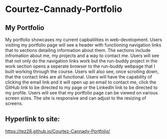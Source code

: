 # Courtez-Cannady-Portfolio

## My Portfolio

My portfolio showcases my current capbalilities in web-development. Users visiting my portfolio page will see a header with functioning navigation links that to sections detailing information about them. The sections include infromation about me, my projects and a way to contact me. Users will see that not only do the navigation links work but the run-buddy project in the work section opens a seperate browser to the run-buddy webpage that I built working through the course. Users will also see, once scrolling down, that the contact links are all functional. Users will have the capability of clicking the email link and it will open up an email to contact me, click the GitHub link to be directed to my page or the LinkedIn link to be directed to my profile. Users will see that my portfolio page can be viewed on various screen sizes. The site is responsive and can adjust to the resizing of screens.

## Hyperlink to site:
https://tez28.github.io/Courtez-Cannady-Portfolio/

